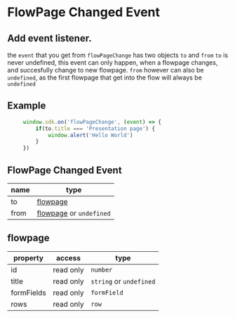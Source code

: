 # FlowPage Changed Event

## Add event listener.
the `event` that you get from `flowPageChange` has two objects `to` and `from`
`to` is never undefined, this event can only happen, when a flowpage changes, and succesfully change to new flowpage.
`from` however can also be `undefined`, as the first flowpage that get into the flow will always be `undefined`


## Example

```javascript
     window.sdk.on('flowPageChange', (event) => {
         if(to.title === 'Presentation page') {
             window.alert('Hello World')
         }
     })
```

## FlowPage Changed Event

| name | type                  |
| ---- | --------------------- |
| to   | [flowpage](#flowpage) |
| from | [flowpage](#flowpage) or `undefined` |

## flowpage

| property   | access    | type                      |
| ---------- | --------- | ------------------------- |
| id         | read only | `number`                  |
| title      | read only | `string` or `undefined`   |
| formFields | read only | `formField` |
| rows       | read only | `row`          |